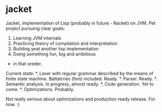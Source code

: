 jacket
===

Jacket, implementation of Lisp (probably in future - Racket) on JVM.
Pet project pursuing clear goals:
1. Learning JVM internals
2. Practicing theory of compilation and interpretation
3. Building yeat another lisp implementation
4. Doing something fun, big and ambitious
- in that oreder.

Current state:
*. Lexer with regular grammar described by the means of finite state machine. Battatrries (fsm) included. Ready.
*. Parser. Ready.
*. Semantic analysis. In progress, almost ready.
*. Code generation. Yet to come.
*. Optimizations. Probably.

Not really serious about optimizations and production ready release. For now. :)